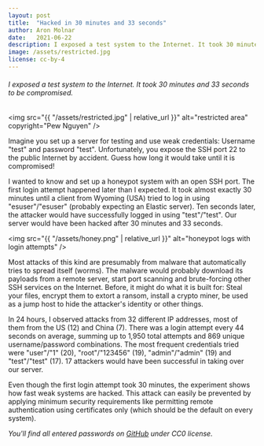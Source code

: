 ```yaml
---
layout: post
title:  "Hacked in 30 minutes and 33 seconds"
author: Aron Molnar
date:   2021-06-22
description: I exposed a test system to the Internet. It took 30 minutes and 33 seconds to be compromised.
image: /assets/restricted.jpg
license: cc-by-4
---
```

###### I exposed a test system to the Internet. It took 30 minutes and 33 seconds to be compromised.

<img src="{{ "/assets/restricted.jpg" | relative_url }}" alt="restricted area" copyright="Pew Nguyen" />

Imagine you set up a server for testing and use weak credentials: Username "test" and password "test". Unfortunately, you expose the SSH port 22 to the public Internet by accident. Guess how long it would take until it is compromised!

I wanted to know and set up a honeypot system with an open SSH port. The first login attempt happened later than I expected. It took almost exactly 30 minutes until a client from Wyoming (USA) tried to log in using "esuser"/"esuser" (probably expecting an Elastic server). Ten seconds later, the attacker would have successfully logged in using "test"/"test". Our server would have been hacked after 30 minutes and 33 seconds.

<img src="{{ "/assets/honey.png" | relative_url }}" alt="honeypot logs with login attempts" />

Most attacks of this kind are presumably from malware that automatically tries to spread itself (worms). The malware would probably download its payloads from a remote server, start port scanning and brute-forcing other SSH services on the Internet. Before, it might do what it is built for: Steal your files, encrypt them to extort a ransom, install a crypto miner, be used as a jump host to hide the attacker's identity or other things.

In 24 hours, I observed attacks from 32 different IP addresses, most of them from the US (12) and China (7). There was a login attempt every 44 seconds on average, summing up to 1,950 total attempts and 869 unique username/password combinations. The most frequent credentials tried were "user"/"1" (20), "root"/"123456" (19), "admin"/"admin" (19) and "test"/"test" (17). 17 attackers would have been successful in taking over our server.

Even though the first login attempt took 30 minutes, the experiment shows how fast weak systems are hacked. This attack can easily be prevented by applying minimum security requirements like permitting remote authentication using certificates only (which should be the default on every system).

*You'll find all entered passwords on <a href="https://github.com/al3xdelarge/honeydata/blob/main/ssh_honeypot_passwords.tsv" target="_blank" rel="noopener">GitHub</a> under CC0 license.*
